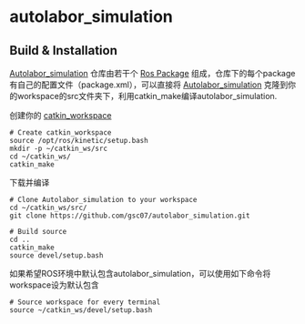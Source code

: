 # autolabor_simulation

Build & Installation
--------------------

[Autolabor\_simulation](https://github.com/gsc07/autolabor_simulation)
仓库由若干个 [Ros Package](http://wiki.ros.org/Packages)
组成，仓库下的每个package 有自己的配置文件（package.xml），可以直接将
[Autolabor\_simulation](https://github.com/gsc07/autolabor_simulation)
克隆到你
的workspace的src文件夹下，利用catkin\_make编译autolabor\_simulation.

创建你的
[catkin\_workspace](http://wiki.ros.org/catkin/Tutorials/create_a_workspace)

``` {.sourceCode .bash}
# Create catkin_workspace
source /opt/ros/kinetic/setup.bash
mkdir -p ~/catkin_ws/src
cd ~/catkin_ws/
catkin_make
```

下载并编译

``` {.sourceCode .bash}
# Clone Autolabor_simulation to your workspace
cd ~/catkin_ws/src/
git clone https://github.com/gsc07/autolabor_simulation.git

# Build source
cd ..
catkin_make
source devel/setup.bash
```

如果希望ROS环境中默认包含autolabor\_simulation，可以使用如下命令将workspace设为默认包含

``` {.sourceCode .bash}
# Source workspace for every terminal
source ~/catkin_ws/devel/setup.bash
```
